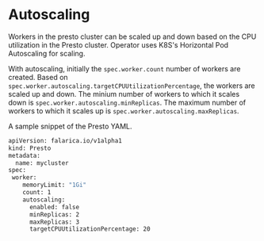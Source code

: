 # Autoscaling

Workers in the presto cluster can be scaled up and down based on the CPU utilization in the Presto cluster. Operator uses K8S's Horizontal Pod Autoscaling for scaling.

With autoscaling, initially the `spec.worker.count` number of workers are created. Based on `spec.worker.autoscaling.targetCPUUtilizationPercentage`, the workers are scaled up and down. The minium number of workers to which it scales down is `spec.worker.autoscaling.minReplicas`. The maximum number of workers to which it scales up is `spec.worker.autoscaling.maxReplicas`. 

A sample snippet of the Presto YAML. 
```bash
apiVersion: falarica.io/v1alpha1
kind: Presto
metadata:
  name: mycluster
spec:
 worker:
    memoryLimit: "1Gi"
    count: 1
    autoscaling:
      enabled: false
      minReplicas: 2
      maxReplicas: 3
      targetCPUUtilizationPercentage: 20
``` 

